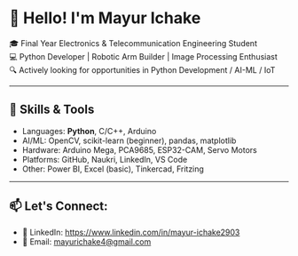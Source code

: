 # 👋 Hello! I'm Mayur Ichake

🎓 Final Year Electronics & Telecommunication Engineering Student  
💻 Python Developer | Robotic Arm Builder | Image Processing Enthusiast  
🔍 Actively looking for opportunities in Python Development / AI-ML / IoT  

---

## 🚀 Skills & Tools
- Languages: **Python**, C/C++, Arduino
- AI/ML: OpenCV, scikit-learn (beginner), pandas, matplotlib
- Hardware: Arduino Mega, PCA9685, ESP32-CAM, Servo Motors
- Platforms: GitHub, Naukri, LinkedIn, VS Code
- Other: Power BI, Excel (basic), Tinkercad, Fritzing

---

## 📫 Let's Connect:
- 💼 LinkedIn: https://www.linkedin.com/in/mayur-ichake2903
- 📧 Email: mayurichake4@gmail.com


